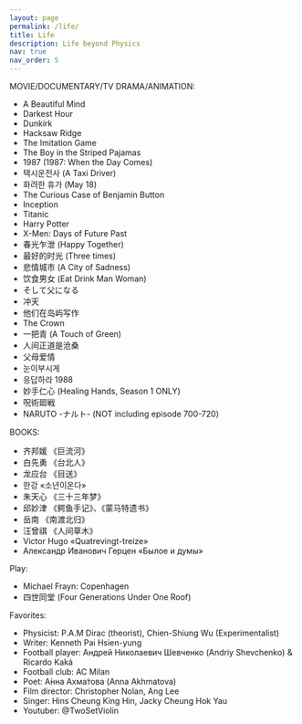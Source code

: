 ```yaml
---
layout: page
permalink: /life/
title: Life 
description: Life beyond Physics
nav: true
nav_order: 5
---
```


MOVIE/DOCUMENTARY/TV DRAMA/ANIMATION:
- A Beautiful Mind
- Darkest Hour
- Dunkirk
- Hacksaw Ridge
- The Imitation Game
- The Boy in the Striped Pajamas
- 1987 (1987: When the Day Comes)
- 택시운전사 (A Taxi Driver)
- 화려한 휴가 (May 18)
- The Curious Case of Benjamin Button
- Inception
- Titanic
- Harry Potter
- X-Men: Days of Future Past
- 春光乍泄 (Happy Together)
- 最好的时光 (Three times)
- 悲情城市 (A City of Sadness)
- 饮食男女 (Eat Drink Man Woman)
- そして父になる
- 冲天
- 他们在岛屿写作
- The Crown
- 一把青 (A Touch of Green)
- 人间正道是沧桑
- 父母爱情
- 눈이부시게
- 응답하라 1988
- 妙手仁心 (Healing Hands, Season 1 ONLY)
- 呪術廻戦
- NARUTO -ナルト- (NOT including episode 700-720)

BOOKS:
- 齐邦媛 《巨流河》
- 白先勇 《台北人》 
- 龙应台 《目送》 
- 한강 «소년이온다» 
- 朱天心 《三十三年梦》
- 邱妙津 《鳄鱼手记》、《蒙马特遗书》
- 岳南 《南渡北归》
- 汪曾祺 《人间草木》
- Victor Hugo «Quatrevingt-treize» 
- Александр Иванович Герцен «Былое и думы» 

Play:
- Michael Frayn: Copenhagen
- 四世同堂 (Four Generations Under One Roof)

Favorites:
- Physicist: P.A.M Dirac (theorist), Chien-Shiung Wu (Experimentalist)
- Writer: Kenneth Pai Hsien-yung
- Football player: Андрей Николаевич Шевченко (Andriy Shevchenko) & Ricardo Kaká
- Football club: AC Milan
- Poet: А́нна Ахма́това (Anna Akhmatova)
- Film director: Christopher Nolan, Ang Lee
- Singer: Hins Cheung King Hin, Jacky Cheung Hok Yau
- Youtuber: @TwoSetViolin 
